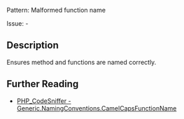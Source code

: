 Pattern: Malformed function name

Issue: -

## Description

Ensures method and functions are named correctly.

## Further Reading

* [PHP_CodeSniffer - Generic.NamingConventions.CamelCapsFunctionName](https://github.com/squizlabs/PHP_CodeSniffer/blob/master/src/Standards/Generic/Sniffs/NamingConventions/CamelCapsFunctionNameSniff.php)